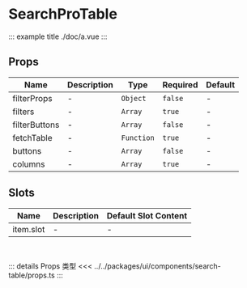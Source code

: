 <Start :port="3033" title="本文件由组件 doc 块和注释自动生成，勿直接修改。" />

# SearchProTable

::: example title ./doc/a.vue
:::

## Props

<!-- @vuese:SearchProTable:props:start -->

| Name          | Description | Type       | Required | Default |
| ------------- | ----------- | ---------- | -------- | ------- |
| filterProps   | -           | `Object`   | `false`  | -       |
| filters       | -           | `Array`    | `true`   | -       |
| filterButtons | -           | `Array`    | `false`  | -       |
| fetchTable    | -           | `Function` | `true`   | -       |
| buttons       | -           | `Array`    | `false`  | -       |
| columns       | -           | `Array`    | `true`   | -       |

<!-- @vuese:SearchProTable:props:end -->

## Slots

<!-- @vuese:SearchProTable:slots:start -->

| Name      | Description | Default Slot Content |
| --------- | ----------- | -------------------- |
| item.slot | -           | -                    |

<!-- @vuese:SearchProTable:slots:end -->

<br>

::: details Props 类型
<<< ../../packages/ui/components/search-table/props.ts
:::
